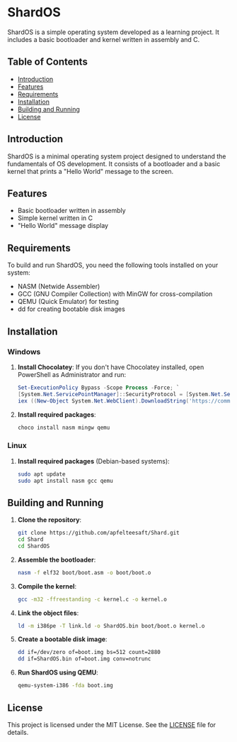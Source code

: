 # ShardOS

ShardOS is a simple operating system developed as a learning project. It includes a basic bootloader and kernel written in assembly and C.

## Table of Contents
- [Introduction](#introduction)
- [Features](#features)
- [Requirements](#requirements)
- [Installation](#installation)
- [Building and Running](#building-and-running)
- [License](#license)

## Introduction

ShardOS is a minimal operating system project designed to understand the fundamentals of OS development. It consists of a bootloader and a basic kernel that prints a "Hello World" message to the screen.

## Features

- Basic bootloader written in assembly
- Simple kernel written in C
- "Hello World" message display

## Requirements

To build and run ShardOS, you need the following tools installed on your system:

- NASM (Netwide Assembler)
- GCC (GNU Compiler Collection) with MinGW for cross-compilation
- QEMU (Quick Emulator) for testing
- dd for creating bootable disk images

## Installation

### Windows

1. **Install Chocolatey**: If you don't have Chocolatey installed, open PowerShell as Administrator and run:
   ```powershell
   Set-ExecutionPolicy Bypass -Scope Process -Force; `
   [System.Net.ServicePointManager]::SecurityProtocol = [System.Net.ServicePointManager]::SecurityProtocol -bor 3072; `
   iex ((New-Object System.Net.WebClient).DownloadString('https://community.chocolatey.org/install.ps1'))
   ```

2. **Install required packages**:
   ```cmd
   choco install nasm mingw qemu
   ```

### Linux

1. **Install required packages** (Debian-based systems):
   ```bash
   sudo apt update
   sudo apt install nasm gcc qemu
   ```

## Building and Running

1. **Clone the repository**:
   ```bash
   git clone https://github.com/apfelteesaft/Shard.git
   cd Shard
   cd ShardOS
   ```

2. **Assemble the bootloader**:
   ```bash
   nasm -f elf32 boot/boot.asm -o boot/boot.o
   ```

3. **Compile the kernel**:
   ```bash
   gcc -m32 -ffreestanding -c kernel.c -o kernel.o
   ```

4. **Link the object files**:
   ```bash
   ld -m i386pe -T link.ld -o ShardOS.bin boot/boot.o kernel.o
   ```

5. **Create a bootable disk image**:
   ```bash
   dd if=/dev/zero of=boot.img bs=512 count=2880
   dd if=ShardOS.bin of=boot.img conv=notrunc
   ```

6. **Run ShardOS using QEMU**:
   ```bash
   qemu-system-i386 -fda boot.img
   ```

## License

This project is licensed under the MIT License. See the [LICENSE](https://github.com/apfelteesaft/shard/LICENSE) file for details.
